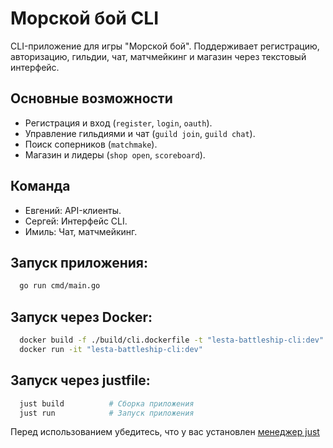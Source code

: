 # Морской бой CLI

CLI-приложение для игры "Морской бой". Поддерживает регистрацию, авторизацию, гильдии, чат, матчмейкинг и магазин через текстовый интерфейс.

## Основные возможности

- Регистрация и вход (`register`, `login`, `oauth`).
- Управление гильдиями и чат (`guild join`, `guild chat`).
- Поиск соперников (`matchmake`).
- Магазин и лидеры (`shop open`, `scoreboard`).

## Команда

- Евгений: API-клиенты.
- Сергей: Интерфейс CLI.
- Имиль: Чат, матчмейкинг.

## Запуск приложения:

```bash
  go run cmd/main.go
```

## Запуск через Docker:

```bash
  docker build -f ./build/cli.dockerfile -t "lesta-battleship-cli:dev" .
  docker run -it "lesta-battleship-cli:dev"
```

## Запуск через justfile:

```bash
  just build          # Сборка приложения
  just run            # Запуск приложения
```

Перед использованием убедитесь, что у вас установлен [менеджер just](https://github.com/casey/just)